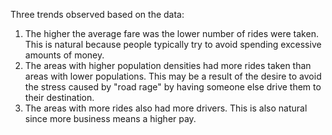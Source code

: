 Three trends observed based on the data:
  1) The higher the average fare was the lower number of rides were taken. This is natural because people typically try to avoid spending excessive amounts of money.
  2) The areas with higher population densities had more rides taken than areas with lower populations. This may be a result of the desire to avoid the stress caused by "road rage" by having someone else drive them to their destination.
  3) The areas with more rides also had more drivers. This is also natural since more business means a higher pay.
